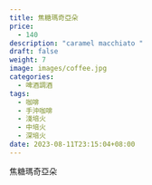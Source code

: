 ```yaml
---
title: 焦糖瑪奇亞朵
price:
  - 140
description: "caramel macchiato "
draft: false
weight: 7
image: images/coffee.jpg
categories:
  - 啤酒調酒
tags:
  - 咖啡
  - 手沖咖啡
  - 淺培火
  - 中培火
  - 深培火
date: 2023-08-11T23:15:04+08:00
---
```


 焦糖瑪奇亞朵
